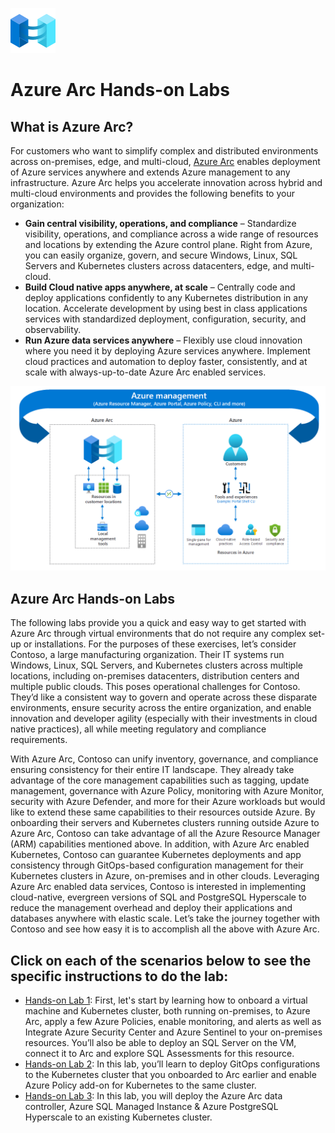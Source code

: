 ![](media/Arc-logo.png)
# Azure Arc Hands-on Labs
## What is Azure Arc?
For customers who want to simplify complex and distributed environments across on-premises, edge, and multi-cloud, [Azure Arc](https://azure.microsoft.com/services/azure-arc/) enables deployment of Azure services anywhere and extends Azure management to any infrastructure. 
Azure Arc helps you accelerate innovation across hybrid and multi-cloud environments and provides the following benefits to your organization:
   * **Gain central visibility, operations, and compliance** – Standardize visibility, operations, and compliance across a wide range of resources and locations by extending the Azure control plane. Right from Azure, you can easily organize, govern, and secure Windows, Linux, SQL Servers and Kubernetes clusters across datacenters, edge, and multi-cloud.
   * **Build Cloud native apps anywhere, at scale** – Centrally code and deploy applications confidently to any Kubernetes distribution in any location. Accelerate development by using best in class applications services with standardized deployment, configuration, security, and observability.
   * **Run Azure data services anywhere** – Flexibly use cloud innovation where you need it by deploying Azure services anywhere. Implement cloud practices and automation to deploy faster, consistently, and at scale with always-up-to-date Azure Arc enabled services.
   
![](media/Arc-Chart.png)

## Azure Arc Hands-on Labs
The following labs provide you a quick and easy way to get started with Azure Arc through virtual environments that do not require any complex set-up or installations. For the purposes of these exercises, let’s consider Contoso, a large manufacturing organization. Their IT systems run Windows, Linux, SQL Servers, and Kubernetes clusters across multiple locations, including on-premises datacenters, distribution centers and multiple public clouds. This poses operational challenges for Contoso. They’d like a consistent way to govern and operate across these disparate environments, ensure security across the entire organization, and enable innovation and developer agility (especially with their investments in cloud native practices), all while meeting regulatory and compliance requirements.

With Azure Arc, Contoso can unify inventory, governance, and compliance ensuring consistency for their entire IT landscape. They already take advantage of the core management capabilities such as tagging, update management, governance with Azure Policy, monitoring with Azure Monitor, security with Azure Defender, and more for their Azure workloads but would like to extend these same capabilities to their resources outside Azure. By onboarding their servers and Kubernetes clusters running outside Azure to Azure Arc, Contoso can take advantage of all the Azure Resource Manager (ARM) capabilities mentioned above. In addition, with Azure Arc enabled Kubernetes, Contoso can guarantee Kubernetes deployments and app consistency through GitOps-based configuration management for their Kubernetes clusters in Azure, on-premises and in other clouds.
Leveraging Azure Arc enabled data services, Contoso is interested in implementing cloud-native, evergreen versions of SQL and PostgreSQL Hyperscale to reduce the management overhead and deploy their applications and databases anywhere with elastic scale.
Let’s take the journey together with Contoso and see how easy it is to accomplish all the above with Azure Arc.

## Click on each of the scenarios below to see the specific instructions to do the lab:

  * [Hands-on Lab 1](./HOL-1): First, let's start by learning how to onboard a virtual machine and Kubernetes cluster, both running on-premises, to Azure Arc, apply a few Azure Policies, enable monitoring, and alerts as well as Integrate Azure Security Center and Azure Sentinel to your on-premises resources. You’ll also be able to deploy an SQL Server on the VM, connect it to Arc and explore SQL Assessments for this resource.
  * [Hands-on Lab 2](./HOL-2): In this lab, you’ll learn to deploy GitOps configurations to the Kubernetes cluster that you onboarded to Arc earlier and enable Azure Policy add-on for Kubernetes to the same cluster.
  * [Hands-on Lab 3](https://github.com/CloudLabsAI-Azure/AVW-Arc-enabled-dataservices/blob/main/Instructions/README.md): In this lab, you will deploy the Azure Arc data controller, Azure SQL Managed Instance & Azure PostgreSQL Hyperscale to an existing Kubernetes cluster.
